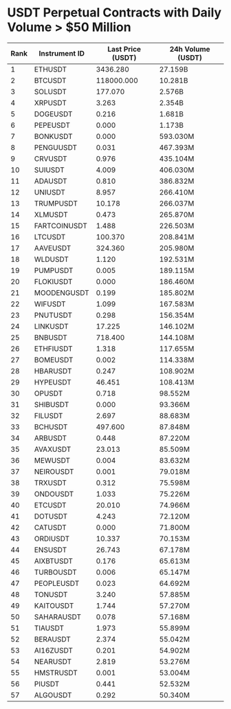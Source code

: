 # USDT Perpetual Contracts with Daily Volume > $50 Million

| Rank | Instrument ID | Last Price (USDT) | 24h Volume (USDT) |
|------|---------------|-------------------|-------------------|
| 1 | ETHUSDT | 3436.280 | 27.159B |
| 2 | BTCUSDT | 118000.000 | 10.281B |
| 3 | SOLUSDT | 177.070 | 2.576B |
| 4 | XRPUSDT | 3.263 | 2.354B |
| 5 | DOGEUSDT | 0.216 | 1.681B |
| 6 | PEPEUSDT | 0.000 | 1.173B |
| 7 | BONKUSDT | 0.000 | 593.030M |
| 8 | PENGUUSDT | 0.031 | 467.393M |
| 9 | CRVUSDT | 0.976 | 435.104M |
| 10 | SUIUSDT | 4.009 | 406.030M |
| 11 | ADAUSDT | 0.810 | 386.832M |
| 12 | UNIUSDT | 8.957 | 266.410M |
| 13 | TRUMPUSDT | 10.178 | 266.037M |
| 14 | XLMUSDT | 0.473 | 265.870M |
| 15 | FARTCOINUSDT | 1.488 | 226.503M |
| 16 | LTCUSDT | 100.370 | 208.841M |
| 17 | AAVEUSDT | 324.360 | 205.980M |
| 18 | WLDUSDT | 1.120 | 192.531M |
| 19 | PUMPUSDT | 0.005 | 189.115M |
| 20 | FLOKIUSDT | 0.000 | 186.460M |
| 21 | MOODENGUSDT | 0.199 | 185.802M |
| 22 | WIFUSDT | 1.099 | 167.583M |
| 23 | PNUTUSDT | 0.298 | 156.354M |
| 24 | LINKUSDT | 17.225 | 146.102M |
| 25 | BNBUSDT | 718.400 | 144.108M |
| 26 | ETHFIUSDT | 1.318 | 117.655M |
| 27 | BOMEUSDT | 0.002 | 114.338M |
| 28 | HBARUSDT | 0.247 | 108.902M |
| 29 | HYPEUSDT | 46.451 | 108.413M |
| 30 | OPUSDT | 0.718 | 98.552M |
| 31 | SHIBUSDT | 0.000 | 93.366M |
| 32 | FILUSDT | 2.697 | 88.683M |
| 33 | BCHUSDT | 497.600 | 87.848M |
| 34 | ARBUSDT | 0.448 | 87.220M |
| 35 | AVAXUSDT | 23.013 | 85.509M |
| 36 | MEWUSDT | 0.004 | 83.632M |
| 37 | NEIROUSDT | 0.001 | 79.018M |
| 38 | TRXUSDT | 0.312 | 75.598M |
| 39 | ONDOUSDT | 1.033 | 75.226M |
| 40 | ETCUSDT | 20.010 | 74.966M |
| 41 | DOTUSDT | 4.243 | 72.120M |
| 42 | CATUSDT | 0.000 | 71.800M |
| 43 | ORDIUSDT | 10.337 | 70.153M |
| 44 | ENSUSDT | 26.743 | 67.178M |
| 45 | AIXBTUSDT | 0.176 | 65.613M |
| 46 | TURBOUSDT | 0.006 | 65.147M |
| 47 | PEOPLEUSDT | 0.023 | 64.692M |
| 48 | TONUSDT | 3.240 | 57.885M |
| 49 | KAITOUSDT | 1.744 | 57.270M |
| 50 | SAHARAUSDT | 0.078 | 57.168M |
| 51 | TIAUSDT | 1.973 | 55.899M |
| 52 | BERAUSDT | 2.374 | 55.042M |
| 53 | AI16ZUSDT | 0.201 | 54.902M |
| 54 | NEARUSDT | 2.819 | 53.276M |
| 55 | HMSTRUSDT | 0.001 | 53.004M |
| 56 | PIUSDT | 0.441 | 52.532M |
| 57 | ALGOUSDT | 0.292 | 50.340M |
